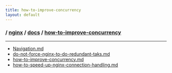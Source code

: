 ```yaml
---
title: how-to-improve-concurrency
layout: default
---
```


### / [nginx](./../../) / [docs](./../) / [how-to-improve-concurrency](./)

-----------------------------------------------------------------------------------

 * [Navigation.md](./Navigation.md)
 * [do-not-force-nginx-to-do-redundant-taks.md](./do-not-force-nginx-to-do-redundant-taks.md)
 * [how-to-improve-concurrency.md](./how-to-improve-concurrency.md)
 * [how-to-speed-up-nginx-connection-handling.md](./how-to-speed-up-nginx-connection-handling.md)
